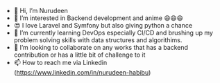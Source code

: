 - 👋 Hi, I’m Nurudeen
- 👀 I’m interested in Backend development and anime 😄😄😄
- 😍 I love Laravel and Symfony but also giving python a chance
- 🌱 I’m currently learning DevOps especially CI/CD and brushing up my problem solving skills with data structures and algorithims. 
- 💞️ I’m looking to collaborate on any works that has a backend contribution or has a little bit of challenge to it
- 📫 How to reach me via Linkedin (https://www.linkedin.com/in/nurudeen-habibu)

